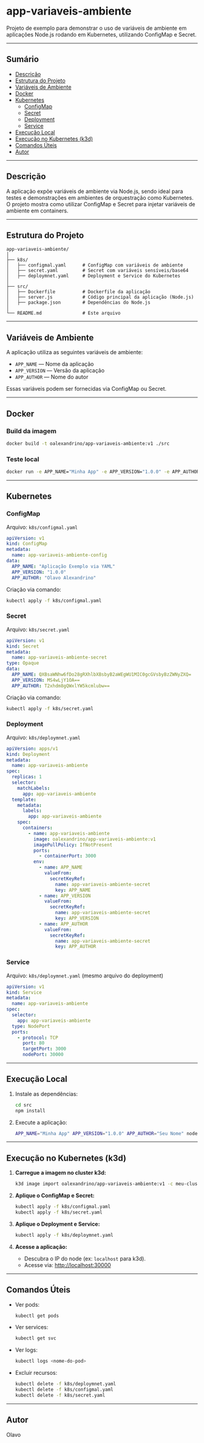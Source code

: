 # app-variaveis-ambiente

Projeto de exemplo para demonstrar o uso de variáveis de ambiente em aplicações Node.js rodando em Kubernetes, utilizando ConfigMap e Secret.

---

## Sumário

- [Descrição](#descrição)
- [Estrutura do Projeto](#estrutura-do-projeto)
- [Variáveis de Ambiente](#variáveis-de-ambiente)
- [Docker](#docker)
- [Kubernetes](#kubernetes)
  - [ConfigMap](#configmap)
  - [Secret](#secret)
  - [Deployment](#deployment)
  - [Service](#service)
- [Execução Local](#execução-local)
- [Execução no Kubernetes (k3d)](#execução-no-kubernetes-k3d)
- [Comandos Úteis](#comandos-úteis)
- [Autor](#autor)

---

## Descrição

A aplicação expõe variáveis de ambiente via Node.js, sendo ideal para testes e demonstrações em ambientes de orquestração como Kubernetes. O projeto mostra como utilizar ConfigMap e Secret para injetar variáveis de ambiente em containers.

---

## Estrutura do Projeto

```
app-variaveis-ambiente/
│
├── k8s/
│   ├── configmal.yaml      # ConfigMap com variáveis de ambiente
│   ├── secret.yaml         # Secret com variáveis sensíveis/base64
│   ├── deploymnet.yaml     # Deployment e Service do Kubernetes
│
├── src/
│   ├── Dockerfile          # Dockerfile da aplicação
│   ├── server.js           # Código principal da aplicação (Node.js)
│   ├── package.json        # Dependências do Node.js
│
└── README.md               # Este arquivo
```

---

## Variáveis de Ambiente

A aplicação utiliza as seguintes variáveis de ambiente:

- `APP_NAME` — Nome da aplicação
- `APP_VERSION` — Versão da aplicação
- `APP_AUTHOR` — Nome do autor

Essas variáveis podem ser fornecidas via ConfigMap ou Secret.

---

## Docker

### Build da imagem

```sh
docker build -t oalexandrino/app-variaveis-ambiente:v1 ./src
```

### Teste local

```sh
docker run -e APP_NAME="Minha App" -e APP_VERSION="1.0.0" -e APP_AUTHOR="Seu Nome" -p 3000:3000 oalexandrino/app-variaveis-ambiente:v1
```

---

## Kubernetes

### ConfigMap

Arquivo: `k8s/configmal.yaml`

```yaml
apiVersion: v1
kind: ConfigMap
metadata:
  name: app-variaveis-ambiente-config
data:
  APP_NAME: "Aplicação Exemplo via YAML"
  APP_VERSION: "1.0.0"
  APP_AUTHOR: "Olavo Alexandrino"
```

Criação via comando:

```sh
kubectl apply -f k8s/configmal.yaml
```

### Secret

Arquivo: `k8s/secret.yaml`

```yaml
apiVersion: v1
kind: Secret
metadata:
  name: app-variaveis-ambiente-secret
type: Opaque
data:
  APP_NAME: QXBsaWNhw6fDo28gRXhlbXBsbyB2aWEgWU1MIC0gcGVsbyBzZWNyZXQ=
  APP_VERSION: MS4wLjY1OA==
  APP_AUTHOR: T2xhdm8gQWxlYW5kcmlubw==
```

Criação via comando:

```sh
kubectl apply -f k8s/secret.yaml
```

### Deployment

Arquivo: `k8s/deploymnet.yaml`

```yaml
apiVersion: apps/v1
kind: Deployment
metadata:
  name: app-variaveis-ambiente
spec:
  replicas: 1
  selector:
    matchLabels:
      app: app-variaveis-ambiente
  template:
    metadata:
      labels:
        app: app-variaveis-ambiente
    spec:
      containers:
        - name: app-variaveis-ambiente
          image: oalexandrino/app-variaveis-ambiente:v1
          imagePullPolicy: IfNotPresent
          ports:
            - containerPort: 3000
          env:
            - name: APP_NAME
              valueFrom:
                secretKeyRef:
                  name: app-variaveis-ambiente-secret
                  key: APP_NAME
            - name: APP_VERSION
              valueFrom:
                secretKeyRef:
                  name: app-variaveis-ambiente-secret
                  key: APP_VERSION
            - name: APP_AUTHOR
              valueFrom:
                secretKeyRef:
                  name: app-variaveis-ambiente-secret
                  key: APP_AUTHOR
```

### Service

Arquivo: `k8s/deploymnet.yaml` (mesmo arquivo do deployment)

```yaml
apiVersion: v1
kind: Service
metadata:
  name: app-variaveis-ambiente
spec:
  selector:
    app: app-variaveis-ambiente
  type: NodePort
  ports:
    - protocol: TCP
      port: 80
      targetPort: 3000
      nodePort: 30000
```

---

## Execução Local

1. Instale as dependências:
   ```sh
   cd src
   npm install
   ```

2. Execute a aplicação:
   ```sh
   APP_NAME="Minha App" APP_VERSION="1.0.0" APP_AUTHOR="Seu Nome" node server.js
   ```

---

## Execução no Kubernetes (k3d)

1. **Carregue a imagem no cluster k3d:**
   ```sh
   k3d image import oalexandrino/app-variaveis-ambiente:v1 -c meu-cluster
   ```

2. **Aplique o ConfigMap e Secret:**
   ```sh
   kubectl apply -f k8s/configmal.yaml
   kubectl apply -f k8s/secret.yaml
   ```

3. **Aplique o Deployment e Service:**
   ```sh
   kubectl apply -f k8s/deploymnet.yaml
   ```

4. **Acesse a aplicação:**
   - Descubra o IP do node (ex: `localhost` para k3d).
   - Acesse via: [http://localhost:30000](http://localhost:30000)

---

## Comandos Úteis

- Ver pods:
  ```sh
  kubectl get pods
  ```
- Ver services:
  ```sh
  kubectl get svc
  ```
- Ver logs:
  ```sh
  kubectl logs <nome-do-pod>
  ```
- Excluir recursos:
  ```sh
  kubectl delete -f k8s/deploymnet.yaml
  kubectl delete -f k8s/configmal.yaml
  kubectl delete -f k8s/secret.yaml
  ```

---

## Autor    

Olavo 